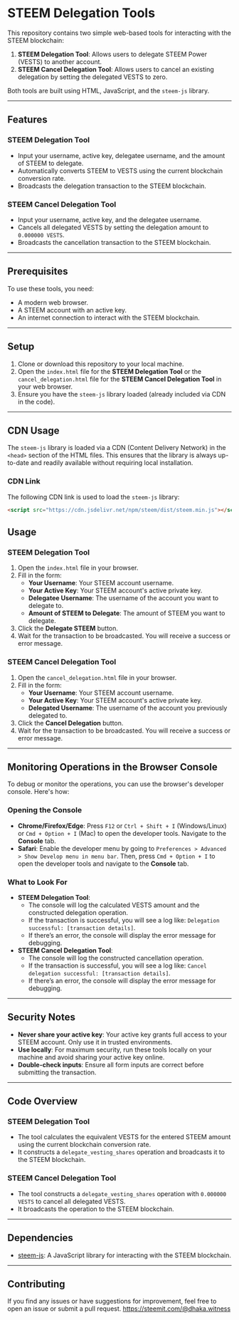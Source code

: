 # STEEM Delegation Tools

This repository contains two simple web-based tools for interacting with the STEEM blockchain:
1. **STEEM Delegation Tool**: Allows users to delegate STEEM Power (VESTS) to another account.
2. **STEEM Cancel Delegation Tool**: Allows users to cancel an existing delegation by setting the delegated VESTS to zero.

Both tools are built using HTML, JavaScript, and the `steem-js` library.

---

## Features

### STEEM Delegation Tool
- Input your username, active key, delegatee username, and the amount of STEEM to delegate.
- Automatically converts STEEM to VESTS using the current blockchain conversion rate.
- Broadcasts the delegation transaction to the STEEM blockchain.

### STEEM Cancel Delegation Tool
- Input your username, active key, and the delegatee username.
- Cancels all delegated VESTS by setting the delegation amount to `0.000000 VESTS`.
- Broadcasts the cancellation transaction to the STEEM blockchain.

---

## Prerequisites

To use these tools, you need:
- A modern web browser.
- A STEEM account with an active key.
- An internet connection to interact with the STEEM blockchain.

---

## Setup

1. Clone or download this repository to your local machine.
2. Open the `index.html` file for the **STEEM Delegation Tool** or the `cancel_delegation.html` file for the **STEEM Cancel Delegation Tool** in your web browser.
3. Ensure you have the `steem-js` library loaded (already included via CDN in the code).

---

## CDN Usage

The `steem-js` library is loaded via a CDN (Content Delivery Network) in the `<head>` section of the HTML files. This ensures that the library is always up-to-date and readily available without requiring local installation.

### CDN Link
The following CDN link is used to load the `steem-js` library:
```html
<script src="https://cdn.jsdelivr.net/npm/steem/dist/steem.min.js"></script>
```

## Usage

### STEEM Delegation Tool
1. Open the `index.html` file in your browser.
2. Fill in the form:
   - **Your Username**: Your STEEM account username.
   - **Your Active Key**: Your STEEM account's active private key.
   - **Delegatee Username**: The username of the account you want to delegate to.
   - **Amount of STEEM to Delegate**: The amount of STEEM you want to delegate.
3. Click the **Delegate STEEM** button.
4. Wait for the transaction to be broadcasted. You will receive a success or error message.

### STEEM Cancel Delegation Tool
1. Open the `cancel_delegation.html` file in your browser.
2. Fill in the form:
   - **Your Username**: Your STEEM account username.
   - **Your Active Key**: Your STEEM account's active private key.
   - **Delegated Username**: The username of the account you previously delegated to.
3. Click the **Cancel Delegation** button.
4. Wait for the transaction to be broadcasted. You will receive a success or error message.

---

## Monitoring Operations in the Browser Console

To debug or monitor the operations, you can use the browser's developer console. Here's how:

### Opening the Console
- **Chrome/Firefox/Edge**: Press `F12` or `Ctrl + Shift + I` (Windows/Linux) or `Cmd + Option + I` (Mac) to open the developer tools. Navigate to the **Console** tab.
- **Safari**: Enable the developer menu by going to `Preferences > Advanced > Show Develop menu in menu bar`. Then, press `Cmd + Option + I` to open the developer tools and navigate to the **Console** tab.

### What to Look For
- **STEEM Delegation Tool**:
  - The console will log the calculated VESTS amount and the constructed delegation operation.
  - If the transaction is successful, you will see a log like: `Delegation successful: [transaction details]`.
  - If there’s an error, the console will display the error message for debugging.
- **STEEM Cancel Delegation Tool**:
  - The console will log the constructed cancellation operation.
  - If the transaction is successful, you will see a log like: `Cancel delegation successful: [transaction details]`.
  - If there’s an error, the console will display the error message for debugging.


---

## Security Notes
- **Never share your active key**: Your active key grants full access to your STEEM account. Only use it in trusted environments.
- **Use locally**: For maximum security, run these tools locally on your machine and avoid sharing your active key online.
- **Double-check inputs**: Ensure all form inputs are correct before submitting the transaction.

---

## Code Overview

### STEEM Delegation Tool
- The tool calculates the equivalent VESTS for the entered STEEM amount using the current blockchain conversion rate.
- It constructs a `delegate_vesting_shares` operation and broadcasts it to the STEEM blockchain.

### STEEM Cancel Delegation Tool
- The tool constructs a `delegate_vesting_shares` operation with `0.000000 VESTS` to cancel all delegated VESTS.
- It broadcasts the operation to the STEEM blockchain.

---

## Dependencies
- [steem-js](https://github.com/steemit/steem-js): A JavaScript library for interacting with the STEEM blockchain.

---

## Contributing
If you find any issues or have suggestions for improvement, feel free to open an issue or submit a pull request.
https://steemit.com/@dhaka.witness
